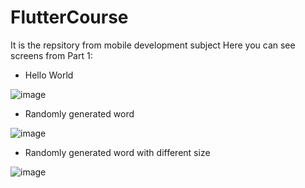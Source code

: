 # FlutterCourse
It is the repsitory from mobile development subject
Here you can see screens from Part 1:
  
  - Hello World
  
![image](https://user-images.githubusercontent.com/56874600/133886250-08d76635-ee0b-4282-82f4-7e32cd980041.png)

  - Randomly generated word
  
![image](https://user-images.githubusercontent.com/56874600/133886245-8ac9457a-6969-4417-a518-7c8493bbf88d.png)

  - Randomly generated word with different size
  
![image](https://user-images.githubusercontent.com/56874600/133886240-54bed9d7-ef3e-4b03-ac8b-de9f0f1b988e.png)


